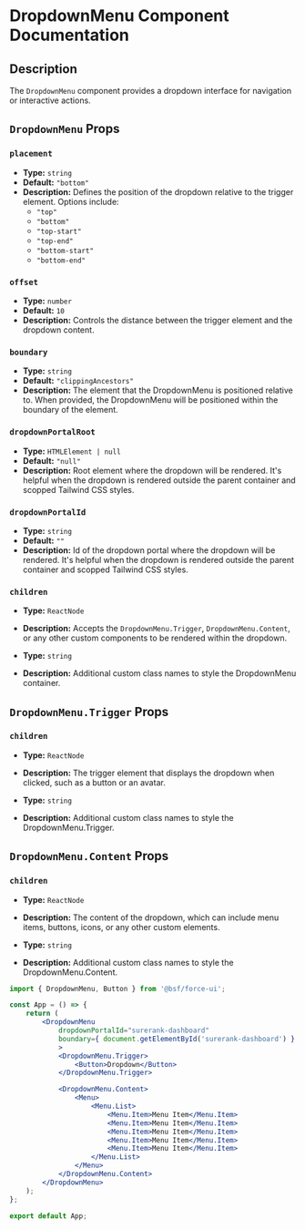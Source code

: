 # DropdownMenu Component Documentation

## Description

The `DropdownMenu` component provides a dropdown interface for navigation or interactive actions. 

## `DropdownMenu` Props

### `placement`
- **Type:** `string`
- **Default:** `"bottom"`
- **Description:** Defines the position of the dropdown relative to the trigger element. Options include:
  - `"top"`
  - `"bottom"`
  - `"top-start"`
  - `"top-end"`
  - `"bottom-start"`
  - `"bottom-end"`

### `offset`
- **Type:** `number`
- **Default:** `10`
- **Description:** Controls the distance between the trigger element and the dropdown content.

### `boundary`
- **Type:** `string`
- **Default:** `"clippingAncestors"`
- **Description:** The element that the DropdownMenu is positioned relative to. When provided, the DropdownMenu will be positioned within the boundary of the element.

### `dropdownPortalRoot`
- **Type:** `HTMLElement | null`
- **Default:** `"null"`
- **Description:** Root element where the dropdown will be rendered. It's helpful when the dropdown is rendered outside the parent container and scopped Tailwind CSS styles.

### `dropdownPortalId`
- **Type:** `string`
- **Default:** `""`
- **Description:** Id of the dropdown portal where the dropdown will be rendered. It's helpful when the dropdown is rendered outside the parent container and scopped Tailwind CSS styles.

### `children`
- **Type:** `ReactNode`
- **Description:** Accepts the `DropdownMenu.Trigger`, `DropdownMenu.Content`, or any other custom components to be rendered within the dropdown.

- **Type:** `string`
- **Description:** Additional custom class names to style the DropdownMenu container.

## `DropdownMenu.Trigger` Props

### `children`
- **Type:** `ReactNode`
- **Description:** The trigger element that displays the dropdown when clicked, such as a button or an avatar.

- **Type:** `string`
- **Description:** Additional custom class names to style the DropdownMenu.Trigger.

## `DropdownMenu.Content` Props

### `children`
- **Type:** `ReactNode`
- **Description:** The content of the dropdown, which can include menu items, buttons, icons, or any other custom elements.

- **Type:** `string`
- **Description:** Additional custom class names to style the DropdownMenu.Content.


```jsx
import { DropdownMenu, Button } from '@bsf/force-ui';

const App = () => {
    return (
        <DropdownMenu 
            dropdownPortalId="surerank-dashboard" 
            boundary={ document.getElementById('surerank-dashboard') } placement="bottom-start"
            >
            <DropdownMenu.Trigger>
                <Button>Dropdown</Button>
            </DropdownMenu.Trigger>

            <DropdownMenu.Content>
                <Menu>
                    <Menu.List>
                        <Menu.Item>Menu Item</Menu.Item>
                        <Menu.Item>Menu Item</Menu.Item>
                        <Menu.Item>Menu Item</Menu.Item>
                        <Menu.Item>Menu Item</Menu.Item>
                        <Menu.Item>Menu Item</Menu.Item>
                    </Menu.List>
                </Menu>
            </DropdownMenu.Content>
        </DropdownMenu>
    );
};

export default App;
```